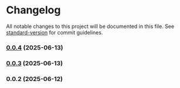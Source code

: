 # Changelog

All notable changes to this project will be documented in this file. See [standard-version](https://github.com/conventional-changelog/standard-version) for commit guidelines.

### [0.0.4](https://github.com/Dzsidzsi/R3FTest/compare/v0.0.3...v0.0.4) (2025-06-13)

### [0.0.3](https://github.com/Dzsidzsi/R3FTest/compare/v0.0.2...v0.0.3) (2025-06-13)

### 0.0.2 (2025-06-12)
